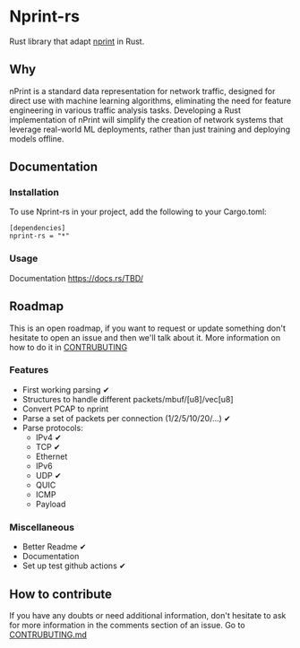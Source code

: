 # Nprint-rs

Rust library that adapt [nprint](https://nprint.github.io/) in Rust.

## Why
nPrint is a standard data representation for network traffic, designed for direct use with machine learning algorithms, eliminating the need for feature engineering in various traffic analysis tasks. Developing a Rust implementation of nPrint will simplify the creation of network systems that leverage real-world ML deployments, rather than just training and deploying models offline.

## Documentation
### Installation 
To use Nprint-rs in your project, add the following to your Cargo.toml:
```
[dependencies]
nprint-rs = "*"
```

### Usage
Documentation https://docs.rs/TBD/

## Roadmap
This is an open roadmap, if you want to request or update something don't hesitate to open an issue and then we'll talk about it.
More information on how to do it in [CONTRUBUTING](CONTRUBUTING.md)

### Features
- First working parsing ✔ 
- Structures to handle different packets/mbuf/\[u8\]/vec\[u8\]
- Convert PCAP to nprint
- Parse a set of packets per connection (1/2/5/10/20/...) ✔ 
- Parse protocols:
  - IPv4 ✔ 
  - TCP ✔ 
  - Ethernet
  - IPv6
  - UDP ✔ 
  - QUIC
  - ICMP
  - Payload
 
### Miscellaneous
- Better Readme ✔ 
- Documentation
- Set up test github actions ✔ 

## How to contribute
If you have any doubts or need additional information, don't hesitate to ask for more information in the comments section of an issue.
Go to [CONTRUBUTING.md](CONTRUBUTING)


